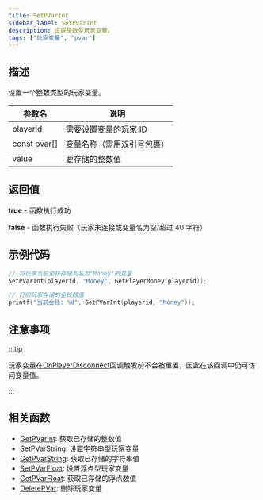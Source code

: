 ```yaml
---
title: SetPVarInt
sidebar_label: SetPVarInt
description: 设置整数型玩家变量。
tags: ["玩家变量", "pvar"]
---
```


## 描述

设置一个整数类型的玩家变量。

| 参数名       | 说明                       |
| ------------ | -------------------------- |
| playerid     | 需要设置变量的玩家 ID      |
| const pvar[] | 变量名称（需用双引号包裹） |
| value        | 要存储的整数值             |

## 返回值

**true** - 函数执行成功

**false** - 函数执行失败（玩家未连接或变量名为空/超过 40 字符）

## 示例代码

```c
// 将玩家当前金钱存储到名为"Money"的变量
SetPVarInt(playerid, "Money", GetPlayerMoney(playerid));

// 打印玩家存储的金钱数值
printf("当前金钱: %d", GetPVarInt(playerid, "Money"));
```

## 注意事项

:::tip

玩家变量在[OnPlayerDisconnect](../callbacks/OnPlayerDisconnect)回调触发前不会被重置，因此在该回调中仍可访问变量值。

:::

## 相关函数

- [GetPVarInt](GetPVarInt): 获取已存储的整数值
- [SetPVarString](SetPVarString): 设置字符串型玩家变量
- [GetPVarString](GetPVarString): 获取已存储的字符串值
- [SetPVarFloat](SetPVarFloat): 设置浮点型玩家变量
- [GetPVarFloat](GetPVarFloat): 获取已存储的浮点数值
- [DeletePVar](DeletePVar): 删除玩家变量
